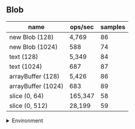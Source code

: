 ## Blob

|name|ops/sec|samples|
|-|-|-|
|new Blob (128)|4,769|86|
|new Blob (1024)|588|74|
|text (128)|5,349|84|
|text (1024)|687|87|
|arrayBuffer (128)|5,426|86|
|arrayBuffer (1024)|683|89|
|slice (0, 64)|165,347|58|
|slice (0, 512)|28,199|59|


<details>
<summary>Environment</summary>

* __Machine:__ linux x64 | 4 vCPUs | 7.6GB Mem
* __Run:__ Mon Nov 06 2023 15:32:06 GMT+0000 (Coordinated Universal Time)
</details>

<!--
{"environment":{"platform":"linux","arch":"x64","cpus":4,"totalMemory":7.6085662841796875},"benchmarks":[{"name":"new Blob (128)","opsSec":4768.563377687193,"samples":5},{"name":"new Blob (1024)","opsSec":588.2626260010278,"samples":3},{"name":"text (128)","opsSec":5348.872898026944,"samples":5},{"name":"text (1024)","opsSec":686.9398788450866,"samples":3},{"name":"arrayBuffer (128)","opsSec":5426.2447103986215,"samples":3},{"name":"arrayBuffer (1024)","opsSec":683.0229602978029,"samples":3},{"name":"slice (0, 64)","opsSec":165346.6564774814,"samples":3},{"name":"slice (0, 512)","opsSec":28199.155405234065,"samples":4}]}-->

